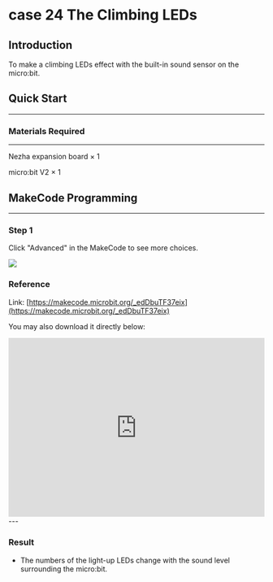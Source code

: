 ﻿# case 24 The Climbing LEDs

## Introduction
To make a climbing LEDs effect with the built-in sound sensor on the micro:bit. 


## Quick Start 
---

### Materials Required
---
Nezha expansion board × 1

micro:bit V2 × 1

## MakeCode Programming

---


### Step 1

Click "Advanced" in the MakeCode to see more choices.



![](./images/case_24_10.png)



### Reference
Link: [https://makecode.microbit.org/_edDbuTF37eix](https://makecode.microbit.org/_edDbuTF37eix)

You may also download it directly below:

<div style="position:relative;height:0;padding-bottom:70%;overflow:hidden;"><iframe style="position:absolute;top:0;left:0;width:100%;height:100%;" src="https://makecode.microbit.org/#pub:_edDbuTF37eix" frameborder="0" sandbox="allow-popups allow-forms allow-scripts allow-same-origin"></iframe></div>  
---

### Result
- The numbers of the light-up LEDs change with the sound level surrounding the micro:bit. 

